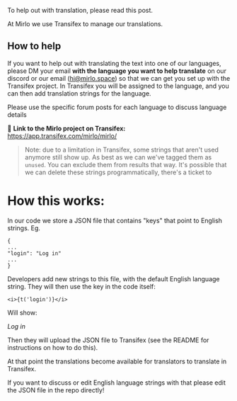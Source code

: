 To help out with translation, please read this post.

At Mirlo we use Transifex to manage our translations.

## How to help

If you want to help out with translating the text into one of our languages, please DM your email **with the language you want to help translate** on our discord or our email (hi@mirlo.space) so that we can get you set up with the Transifex project. In Transifex you will be assigned to the language, and you can then add translation strings for the language.

Please use the specific forum posts for each language to discuss language details

🔗 **Link to the Mirlo project on Transifex:** https://app.transifex.com/mirlo/mirlo/

> Note: due to a limitation in Transifex, some strings that aren't used anymore still show up. As best as we can we've tagged them as `unused`. You can exclude them from results that way. It's possible that we can delete these strings programmatically, there's a ticket to 


# How this works:

In our code we store a JSON file that contains "keys" that point to English strings. Eg.

```
{
...
"login": "Log in"
...
}
```

Developers add new strings to this file, with the default English language string. They will then use the key in the code itself:

```
<i>{t('login')}</i>
```

Will show:

_Log in_

Then they will upload the JSON file to Transifex (see the README for instructions on how to do this).

At that point the translations become available for translators to translate in Transifex.

If you want to discuss or edit English language strings with that please edit the JSON file in the repo directly!
